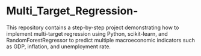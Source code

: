 # Multi_Target_Regression-
This repository contains a step-by-step project demonstrating how to implement multi-target regression using Python, scikit-learn, and RandomForestRegressor to predict multiple macroeconomic indicators such as GDP, inflation, and unemployment rate.
